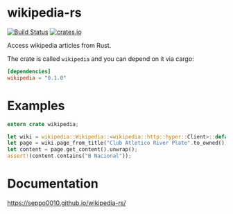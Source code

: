 # wikipedia-rs

[![Build Status](https://travis-ci.org/seppo0010/wikipedia-rs.svg?branch=master)](https://travis-ci.org/seppo0010/wikipedia-rs)
[![crates.io](http://meritbadge.herokuapp.com/wikipedia)](https://crates.io/crates/wikipedia)


Access wikipedia articles from Rust.

The crate is called `wikipedia` and you can depend on it via cargo:

```toml
[dependencies]
wikipedia = "0.1.0"
```


# Examples

```rust
extern crate wikipedia;

let wiki = wikipedia::Wikipedia::<wikipedia::http::hyper::Client>::default();
let page = wiki.page_from_title("Club Atletico River Plate".to_owned());
let content = page.get_content().unwrap();
assert!(content.contains("B Nacional"));
```

# Documentation

https://seppo0010.github.io/wikipedia-rs/
